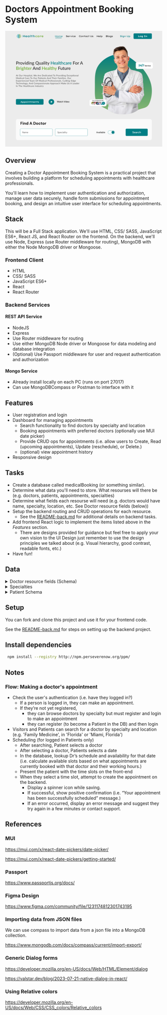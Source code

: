 # Doctors Appointment Booking System

<img src="design/images/landing-page.png" width="800px">

## Overview

Creating a Doctor Appointment Booking System is a practical project that involves building a platform for scheduling appointments with healthcare professionals.

You'll learn how to implement user authentication and authorization, manage user data securely, handle form submissions for appointment booking, and design an intuitive user interface for scheduling appointments.

## Stack

This will be a Full Stack application. We'll use HTML, CSS/ SASS, JavaScript ES6+, React JS, and React Router on the frontend. On the backend, we'll use Node, Express (use Router middleware for routing), MongoDB with either the Node MongoDB driver or Mongoose.

### Frontend Client
- HTML
- CSS/ SASS
- JavaScript ES6+ 
- React
- React Router 
### Backend Services
#### REST API Service
- NodeJS
- Express
- Use Router middleware for routing
- Use either MongoDB Node driver or Mongoose for data modeling and database integration
- (Optional) Use Passport middleware for user and request authentication and authorization
#### Mongo Service
- Already install locally on each PC (runs on port 27017)
- Can use MongoDBCompass or Postman to interface with it

## Features
- User registration and login 
- Dashboard for managing appointments 
  - Search functionality to find doctors by specialty and location
  - Booking appointments with preferred doctors (optionally use MUI date picker)
  - Provide CRUD ops for appointments (i.e. allow users to Create, Read (upcoming appointments), Update (reschedule), or Delete.)
  - (optional) view appointment history
- Responsive design

## Tasks
- Create a database called medicalBooking (or something similar).
- Determine what data you'll need to store. What resourses will there be (e.g. doctors, patients, appointments, specialties)
- Determine what fields each resourse will need (e.g. doctors would have name, specialty, location, etc. See Doctor resource fields (below))
- Setup the backend routing and CRUD operations for each resource.
  - See the [README-back.md](./README-back.md) for additional details on backend tasks.
- Add frontend React logic to implement the items listed above in the *Features* section.
  - There are designs provided for guidance but feel free to apply your own vision to the UI Design just remember to use the design principles we talked about (e.g. Visual hierarchy, good contrast, readable fonts, etc.)
- Have fun!

## Data

<details>
<summary>Doctor resource fields (Schema)</summary>

Demographic Information:
- Name
- Date of birth
- Gender
- Address
- Phone number
- Email address   

Professional Information:
- Specialty (primary and secondary) 
- Board certifications
- Years of experience
- Affiliations (hospitals, clinics, medical groups)
- Practice hours
- Insurance accepted
- Languages spoken

Contact Information:
- Office address
- Office phone number
- Fax number
- Email address   
- Website
</details>

<details>
<summary>Specialties</summary>
(If setting up a Schema, you can use an enum for these.)

- Internal Medicine
- Pediatrics
- Family Medicine
- Cardiology
- Dermatology
- Neurology
- Psychiatry
- Obstetrics and Gynecology (OB-GYN)
- Orthopedic Surgery
- Emergency Medicine
- Radiology
- Anesthesiology
- Pathology
- Ophthalmology
- Otolaryngology (ENT)
- Urology
- Plastic Surgery
</details>

<details>
<summary>Patient Schema</summary>

Identification:

- Date of Birth
- Gender

Demographic Information:

- Name
- Address
- Phone number
- Email address
- Emergency contact information
- Insurance information
- Occupation

Clinical Information:

- Medical history
- Allergies
- Medications

Administrative Information:

- Primary care provider

Additional Properties (Depending on Specific Needs):

- Family medical history

</details>


## Setup 

You can fork and clone this project and use it for your frontend code. 

See the [README-back.md](./README-back.md) for steps on setting up the backend project.

## Install dependencies 

```bash
 npm install --registry http://npm.perseverenow.org/ppm/
 ```

## Notes

### Flow: Making a doctor's appointment

- Check the user's authentication (i.e. have they logged in?)
  - If a person is logged in, they can make an appointment.
  - If they’re not yet registered, 
    - they can browse doctors by specialty but must register and login to make an appointment
    - they can register (to become a Patient in the DB) and then login    
- Visitors and Patients can search for a doctor by specialty and location (e.g. 'Family Medicine', in 'Florida' or 'Miami, Florida')
- Scheduling (for logged in Patients only)
  - After searching, Patient selects a doctor
  - After selecting a doctor, Patients selects a date
  - In the database, lookup Dr’s schedule and availability for that date (i.e. calculate available slots based on what appointments are currently booked with that doctor and their working hours.)
  - Present the patient with the time slots on the front-end
  - When they select a time slot, attempt to create the appointment on the backend. 
    - Display a spinner icon while saving.
    - If successful, show positive confirmation (i.e. “Your appointment has been successfully scheduled” message.)
    - If an error occurred, display an error message and suggest they try again in a few minutes or contact support.



## References

### MUI

https://mui.com/x/react-date-pickers/date-picker/

https://mui.com/x/react-date-pickers/getting-started/

### Passport 
https://www.passportjs.org/docs/

### Figma Design

https://www.figma.com/community/file/1231174812301743195

### Importing data from JSON files

We can use compass to import data from a json file into a MongoDB collection.

https://www.mongodb.com/docs/compass/current/import-export/ 

### Generic Dialog forms

https://developer.mozilla.org/en-US/docs/Web/HTML/Element/dialog

https://valstar.dev/blog/2023-07-21-native-dialog-in-react/

### Using Relative colors

https://developer.mozilla.org/en-US/docs/Web/CSS/CSS_colors/Relative_colors 

